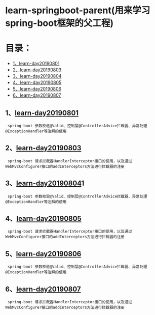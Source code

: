 # learn-springboot-parent(用来学习spring-boot框架的父工程)
目录：
====
* [1、learn-day20190801](#1learn-day20190801)
* [2、learn-day20190803](#2learn-day20190803)
* [3、learn-day20190804](#3learn-day20190804)
* [4、learn-day20190805](#4learn-day20190805)
* [5、learn-day20190806](#5learn-day20190806)
* [6、learn-day20190807](#6learn-day20190807)
## 1、[learn-day20190801](learn-day20190801)
     spring-boot 参数校验@Valid、控制层@ControllerAdvice拦截器、异常处理@ExceptionHandler等注解的使用
## 2、[learn-day20190803](learn-day20190803)
     spring-boot 请求拦截器HandlerInterceptor接口的使用，以及通过WebMvcConfigurer接口的addInterceptors方法进行拦截器的注册
## 3、[learn-day20190804](learn-day20190801)1
     spring-boot 参数校验@Valid、控制层@ControllerAdvice拦截器、异常处理@ExceptionHandler等注解的使用
## 4、[learn-day20190805](learn-day20190803)
     spring-boot 请求拦截器HandlerInterceptor接口的使用，以及通过WebMvcConfigurer接口的addInterceptors方法进行拦截器的注册
## 5、[learn-day20190806](learn-day20190801)
     spring-boot 参数校验@Valid、控制层@ControllerAdvice拦截器、异常处理@ExceptionHandler等注解的使用
## 6、[learn-day20190807](learn-day20190803)
     spring-boot 请求拦截器HandlerInterceptor接口的使用，以及通过WebMvcConfigurer接口的addInterceptors方法进行拦截器的注册
